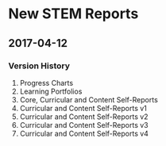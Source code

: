 # New STEM Reports 
## 2017-04-12
### Version History
1. Progress Charts
2. Learning Portfolios
3. Core, Curricular and Content Self-Reports
4. Curricular and Content Self-Reports v1
5. Curricular and Content Self-Reports v2
6. Curricular and Content Self-Reports v3
7. Curricular and Content Self-Reports v4

